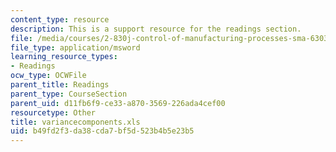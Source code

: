 ```yaml
---
content_type: resource
description: This is a support resource for the readings section.
file: /media/courses/2-830j-control-of-manufacturing-processes-sma-6303-spring-2008/b49fd2f3da38cda7bf5d523b4b5e23b5_variancecomponents.xls
file_type: application/msword
learning_resource_types:
- Readings
ocw_type: OCWFile
parent_title: Readings
parent_type: CourseSection
parent_uid: d11fb6f9-ce33-a870-3569-226ada4cef00
resourcetype: Other
title: variancecomponents.xls
uid: b49fd2f3-da38-cda7-bf5d-523b4b5e23b5
---
```

